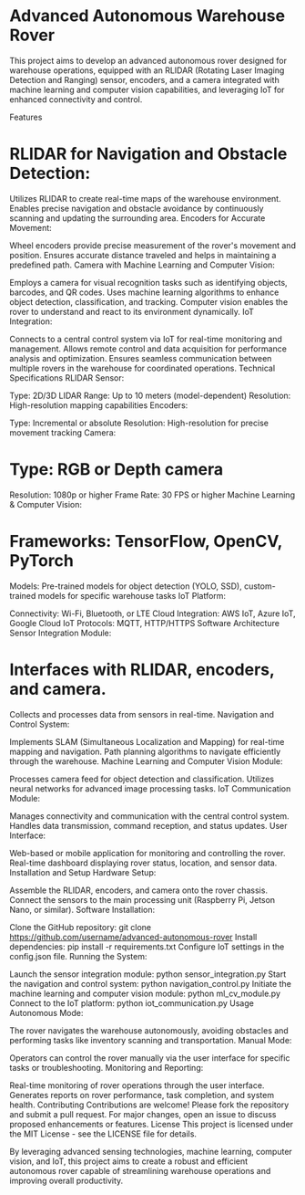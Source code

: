 # Advanced Autonomous Warehouse Rover
This project aims to develop an advanced autonomous rover designed for warehouse operations, equipped with an RLIDAR (Rotating Laser Imaging Detection and Ranging) sensor, encoders, and a camera integrated with machine learning and computer vision capabilities, and leveraging IoT for enhanced connectivity and control.

Features
# RLIDAR for Navigation and Obstacle Detection:

Utilizes RLIDAR to create real-time maps of the warehouse environment.
Enables precise navigation and obstacle avoidance by continuously scanning and updating the surrounding area.
Encoders for Accurate Movement:

Wheel encoders provide precise measurement of the rover's movement and position.
Ensures accurate distance traveled and helps in maintaining a predefined path.
Camera with Machine Learning and Computer Vision:

Employs a camera for visual recognition tasks such as identifying objects, barcodes, and QR codes.
Uses machine learning algorithms to enhance object detection, classification, and tracking.
Computer vision enables the rover to understand and react to its environment dynamically.
IoT Integration:

Connects to a central control system via IoT for real-time monitoring and management.
Allows remote control and data acquisition for performance analysis and optimization.
Ensures seamless communication between multiple rovers in the warehouse for coordinated operations.
Technical Specifications
RLIDAR Sensor:

Type: 2D/3D LIDAR
Range: Up to 10 meters (model-dependent)
Resolution: High-resolution mapping capabilities
Encoders:

Type: Incremental or absolute
Resolution: High-resolution for precise movement tracking
Camera:

# Type: RGB or Depth camera
Resolution: 1080p or higher
Frame Rate: 30 FPS or higher
Machine Learning & Computer Vision:

# Frameworks: TensorFlow, OpenCV, PyTorch
Models: Pre-trained models for object detection (YOLO, SSD), custom-trained models for specific warehouse tasks
IoT Platform:

Connectivity: Wi-Fi, Bluetooth, or LTE
Cloud Integration: AWS IoT, Azure IoT, Google Cloud IoT
Protocols: MQTT, HTTP/HTTPS
Software Architecture
Sensor Integration Module:

# Interfaces with RLIDAR, encoders, and camera.
Collects and processes data from sensors in real-time.
Navigation and Control System:

Implements SLAM (Simultaneous Localization and Mapping) for real-time mapping and navigation.
Path planning algorithms to navigate efficiently through the warehouse.
Machine Learning and Computer Vision Module:

Processes camera feed for object detection and classification.
Utilizes neural networks for advanced image processing tasks.
IoT Communication Module:

Manages connectivity and communication with the central control system.
Handles data transmission, command reception, and status updates.
User Interface:

Web-based or mobile application for monitoring and controlling the rover.
Real-time dashboard displaying rover status, location, and sensor data.
Installation and Setup
Hardware Setup:

Assemble the RLIDAR, encoders, and camera onto the rover chassis.
Connect the sensors to the main processing unit (Raspberry Pi, Jetson Nano, or similar).
Software Installation:

Clone the GitHub repository: git clone https://github.com/username/advanced-autonomous-rover
Install dependencies: pip install -r requirements.txt
Configure IoT settings in the config.json file.
Running the System:

Launch the sensor integration module: python sensor_integration.py
Start the navigation and control system: python navigation_control.py
Initiate the machine learning and computer vision module: python ml_cv_module.py
Connect to the IoT platform: python iot_communication.py
Usage
Autonomous Mode:

The rover navigates the warehouse autonomously, avoiding obstacles and performing tasks like inventory scanning and transportation.
Manual Mode:

Operators can control the rover manually via the user interface for specific tasks or troubleshooting.
Monitoring and Reporting:

Real-time monitoring of rover operations through the user interface.
Generates reports on rover performance, task completion, and system health.
Contributing
Contributions are welcome! Please fork the repository and submit a pull request.
For major changes, open an issue to discuss proposed enhancements or features.
License
This project is licensed under the MIT License - see the LICENSE file for details.

By leveraging advanced sensing technologies, machine learning, computer vision, and IoT, this project aims to create a robust and efficient autonomous rover capable of streamlining warehouse operations and improving overall productivity.
